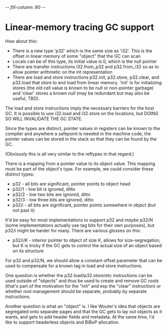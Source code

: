 -*- fill-column: 80 -*-

# Linear-memory tracing GC support

How about this:

* There is a new type 'p32' which is the same size as 'i32'.  This is the offset
  in linear memory of some "object" that the GC can scan
* Locals can be of this type, its initial value is 0, which is the null pointer
* There are transfer instructions i32.from_p32 and p32.from_i32 so as to allow
  pointer arithmetic on the int representation
* There are load and store instructions p32.init, p32.store, p32.clear, and
  p32.load that store to and load from linear memory.  'init' is for
  initializing stores (the old cell value is known to be null or non-pointer
  garbage) and 'clear' stores a known null (may be redundant but may also be
  useful, TBD).

The load and store instructions imply the necessary barriers for the host GC.
It is possible to use i32.load and i32.store on the locations, but DOING SO WILL
INVALIDATE THE GC STATE.

Since the types are distinct, pointer values in registers can be known to the
compiler and anywhere a safepoint is needed in the machine code, the pointer
values can be stored in the stack so that they can be found by the GC.

(Obviously this is all very similar to the reftypes in that regard.)

There is a mapping from a pointer value to its object value.  This mapping must
be part of the object's type.  For example, we could consider these distinct
types:

* p32   - all bits are significant, pointer points to object head
* p32/1 - low bit is ignored, ditto
* p32/2 - low two bits are ignored, ditto
* p32/3 - low three bits are ignored, ditto
* p32/i - all bits are significant, pointer points somewhere in object (but not
          past it)

It'd be easy for most implementations to support p32 and *maybe* p32/N (some
implementations actually use tag bits for their own purposes), but p32/i might
be harder for many.  There are various glosses on this:

* p32/i/K - interior pointer to object of size K, allows for size-segregation,
            but K is tricky if the GC gets to control the actual size of an
	    object based on its structure


For p32 and p32/N, we should allow a constant offset parameter that can be used
to compensate for a known tag in load and store instructions.

One question is whether the p32.load/p32.store/etc instructions can be used
outside of "objects" and thus be used to create and remove GC roots (that's part
of the motivation for the "init" and esp the "clear" instruction) or whether
root management should be separate, probably by separate instructions.

Another question is what an "object" is.  I like Wouter's idea that objects are
segregated onto separate pages and that the GC gets to lay out objects as it
wants, and gets to add header fields and metadata.  At the same time, I'd like
to support headerless objects and BiBoP allocation.